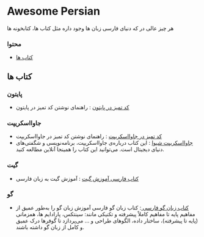 # Awesome Persian
هر چیز عالی در که  دنیای فارسی زبان ها وجود داره مثل کتاب ها، کتابخونه ها 

### محتوا

- [کتاب ها](#books)

## کتاب ها

### پایتون

- [کد تمیز در پایتون](https://github.com/SepehrRasouli/clean-code-python) : راهنمای نوشتن کد تمیز در پایتون

### جاوااسکریپت

- [کد تمیز در جاوااسکریپت](https://github.com/SepehrRasouli/clean-code-python) :  راهنمای نوشتن کد تمیز در جاوااسکریپت
- [جاوااسکریپت شیوا](https://eloquentjs.ir/) : این کتاب درباره‌ی جاوااسکریپت، برنامه‌نویسی و شگفتی‌های دنیای دیجیتال است. می‌توانید این کتاب را همینجا آنلاین مطالعه کنید. 

### گیت

- [کتاب فارسی آموزش گیت](https://git.codecast.ir/en/latest/) : آموزش گیت به زبان فارسی

### گو 

- [کتاب زبان گو فارسی ](https://book.gofarsi.ir/) : کتاب زبان گو فارسی آموزش زبان گو را به‌طور عمیق از مفاهیم پایه تا مفاهیم کاملاً پیشرفته و تکنیکی مانند: سینتکس، پارادایم ها،  همزمانی (پایه تا پیشرفته)، ساختار داده، الگوهای طراحی و … می‌پردازد تا گوفرها درک عمیق و کامل از زبان گو داشته باشند.